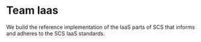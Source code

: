 # Team Iaas

We build the reference implementation of the IaaS parts of SCS that informs and adheres to the SCS IaaS standards.
